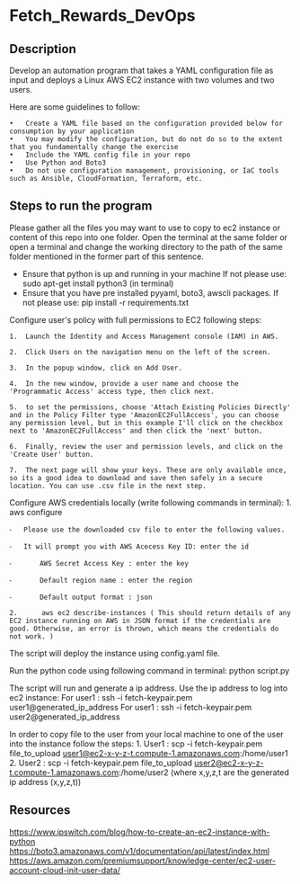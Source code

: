 # Fetch_Rewards_DevOps

## Description
Develop an automation program that takes a YAML configuration file as input and deploys a Linux AWS EC2 instance with two volumes and two users.

Here are some guidelines to follow:

	•	Create a YAML file based on the configuration provided below for consumption by your application
	•	You may modify the configuration, but do not do so to the extent that you fundamentally change the exercise
	•	Include the YAML config file in your repo
	•	Use Python and Boto3
	•	Do not use configuration management, provisioning, or IaC tools such as Ansible, CloudFormation, Terraform, etc.

## Steps to run the program

Please gather all the files you may want to use to copy to ec2 instance or content of this repo into one folder.  Open the terminal at the same folder or open a terminal and change the working directory to the path of the same folder
mentioned in the former part of this sentence. 

- Ensure that python is up and running in your machine 
	If not please use:  sudo apt-get install python3  (in terminal)
- Ensure that you have pre installed pyyaml, boto3, awscli packages. 
	If not please use:  pip install -r requirements.txt
 
Configure user's policy with full permissions to EC2 following steps:

	1.	Launch the Identity and Access Management console (IAM) in AWS. 
	
	2.	Click Users on the navigation menu on the left of the screen. 
	
	3.	In the popup window, click on Add User. 
	
	4.	In the new window, provide a user name and choose the 'Programmatic Access' access type, then click next. 
	
	5.	to set the permissions, choose 'Attach Existing Policies Directly' and in the Policy Filter type 'AmazonEC2FullAccess', you can choose any permission level, but in this example I'll click on the checkbox next to 'AmazonEC2FullAccess' and then click the 'next' button. 
	
	6.	Finally, review the user and permission levels, and click on the 'Create User' button. 
	
	7.	The next page will show your keys. These are only available once, so its a good idea to download and save then safely in a secure location. You can use .csv file in the next step.

Configure AWS credentials locally (write following commands in terminal):
	1.	aws configure 
	
	⁃	Please use the downloaded csv file to enter the following values. 
	
	⁃	It will prompt you with AWS Acecess Key ID: enter the id
	
	⁃		AWS Secret Access Key : enter the key 
	
	⁃		Default region name : enter the region 
	
	⁃	    Default output format : json 

	2.		aws ec2 describe-instances ( This should return details of any EC2 instance running on AWS in JSON format if the credentials are good. Otherwise, an error is thrown, which means the credentials do not work. )

The script will deploy the instance using config.yaml file.

Run the python code using following command in terminal:
	python script.py
	
The script will run and generate a ip address. Use the ip address to log into ec2 instance:
	For user1 :  ssh -i fetch-keypair.pem user1@generated_ip_address
	For user1 :  ssh -i fetch-keypair.pem user2@generated_ip_address

In order to copy file to the user from your local machine to one of the user into the instance follow the steps:
	1.	User1 : scp -i fetch-keypair.pem file_to_upload user1@ec2-x-y-z-t.compute-1.amazonaws.com:/home/user1
	2.		User2 : scp -i fetch-keypair.pem file_to_upload user2@ec2-x-y-z-t.compute-1.amazonaws.com:/home/user2
	(where x,y,z,t are the generated ip address (x,y,z,t))
	

## Resources

https://www.ipswitch.com/blog/how-to-create-an-ec2-instance-with-python
https://boto3.amazonaws.com/v1/documentation/api/latest/index.html
https://aws.amazon.com/premiumsupport/knowledge-center/ec2-user-account-cloud-init-user-data/	

